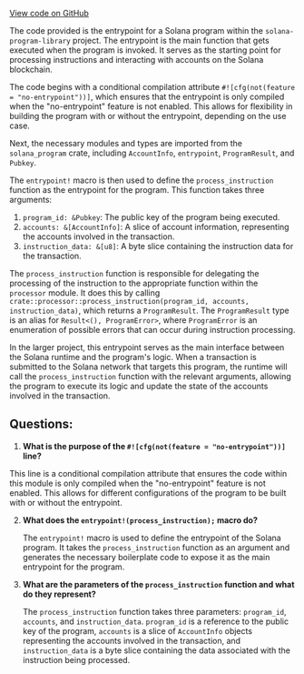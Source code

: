 [View code on GitHub](https://github.com/solana-labs/solana-program-library/examples/rust/logging/src/entrypoint.rs)

The code provided is the entrypoint for a Solana program within the `solana-program-library` project. The entrypoint is the main function that gets executed when the program is invoked. It serves as the starting point for processing instructions and interacting with accounts on the Solana blockchain.

The code begins with a conditional compilation attribute `#![cfg(not(feature = "no-entrypoint"))]`, which ensures that the entrypoint is only compiled when the "no-entrypoint" feature is not enabled. This allows for flexibility in building the program with or without the entrypoint, depending on the use case.

Next, the necessary modules and types are imported from the `solana_program` crate, including `AccountInfo`, `entrypoint`, `ProgramResult`, and `Pubkey`.

The `entrypoint!` macro is then used to define the `process_instruction` function as the entrypoint for the program. This function takes three arguments:

1. `program_id: &Pubkey`: The public key of the program being executed.
2. `accounts: &[AccountInfo]`: A slice of account information, representing the accounts involved in the transaction.
3. `instruction_data: &[u8]`: A byte slice containing the instruction data for the transaction.

The `process_instruction` function is responsible for delegating the processing of the instruction to the appropriate function within the `processor` module. It does this by calling `crate::processor::process_instruction(program_id, accounts, instruction_data)`, which returns a `ProgramResult`. The `ProgramResult` type is an alias for `Result<(), ProgramError>`, where `ProgramError` is an enumeration of possible errors that can occur during instruction processing.

In the larger project, this entrypoint serves as the main interface between the Solana runtime and the program's logic. When a transaction is submitted to the Solana network that targets this program, the runtime will call the `process_instruction` function with the relevant arguments, allowing the program to execute its logic and update the state of the accounts involved in the transaction.
## Questions: 
 1. **What is the purpose of the `#![cfg(not(feature = "no-entrypoint"))]` line?**

   This line is a conditional compilation attribute that ensures the code within this module is only compiled when the "no-entrypoint" feature is not enabled. This allows for different configurations of the program to be built with or without the entrypoint.

2. **What does the `entrypoint!(process_instruction);` macro do?**

   The `entrypoint!` macro is used to define the entrypoint of the Solana program. It takes the `process_instruction` function as an argument and generates the necessary boilerplate code to expose it as the main entrypoint for the program.

3. **What are the parameters of the `process_instruction` function and what do they represent?**

   The `process_instruction` function takes three parameters: `program_id`, `accounts`, and `instruction_data`. `program_id` is a reference to the public key of the program, `accounts` is a slice of `AccountInfo` objects representing the accounts involved in the transaction, and `instruction_data` is a byte slice containing the data associated with the instruction being processed.